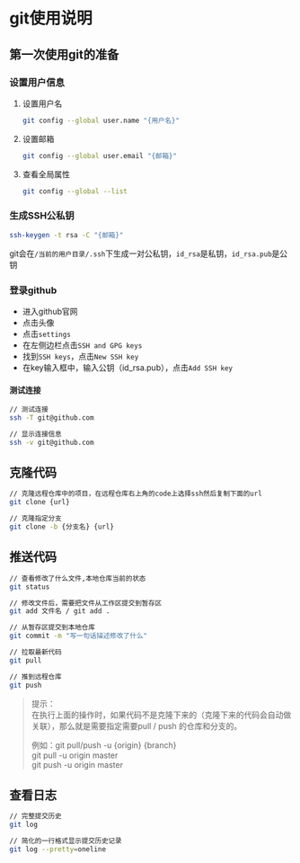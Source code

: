 # git使用说明

## 第一次使用git的准备
### 设置用户信息
1. 设置用户名
   ```sh
   git config --global user.name "{用户名}"
   ```
2. 设置邮箱
   ```sh
   git config --global user.email "{邮箱}"
   ```
3. 查看全局属性
    ```sh
    git config --global --list
    ```

### 生成SSH公私钥
```sh
ssh-keygen -t rsa -C "{邮箱}"
```
git会在`/当前的用户目录/.ssh`下生成一对公私钥，`id_rsa`是私钥，`id_rsa.pub`是公钥

### 登录github
- 进入github官网
- 点击头像
- 点击`settings`
- 在左侧边栏点击`SSH and GPG keys`
- 找到`SSH keys`，点击`New SSH key`
- 在key输入框中，输入公钥（id_rsa.pub），点击`Add SSH key`
#### 测试连接
```sh
// 测试连接
ssh -T git@github.com

// 显示连接信息
ssh -v git@github.com
```

## 克隆代码
```sh
// 克隆远程仓库中的项目，在远程仓库右上角的code上选择ssh然后复制下面的url
git clone {url}

// 克隆指定分支
git clone -b {分支名} {url}
```

## 推送代码
```sh
// 查看修改了什么文件,本地仓库当前的状态
git status

// 修改文件后，需要把文件从工作区提交到暂存区
git add 文件名 / git add .

// 从暂存区提交到本地仓库
git commit -m "写一句话描述修改了什么"

// 拉取最新代码
git pull

// 推到远程仓库
git push
```
> 提示：  
> 在执行上面的操作时，如果代码不是克隆下来的（克隆下来的代码会自动做关联），那么就是需要指定需要pull / push 的仓库和分支的。  
>
> 例如：git pull/push -u {origin} {branch}  
> git pull -u origin master  
> git push -u origin master

## 查看日志
```sh
// 完整提交历史
git log

// 简化的一行格式显示提交历史记录
git log --pretty=oneline
```